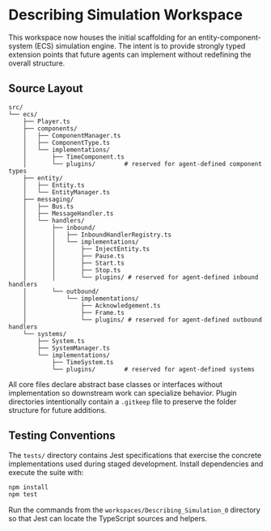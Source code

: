 # Describing Simulation Workspace

This workspace now houses the initial scaffolding for an entity-component-system (ECS) simulation engine. The intent is to
provide strongly typed extension points that future agents can implement without redefining the overall structure.

## Source Layout

```
src/
└── ecs/
    ├── Player.ts
    ├── components/
    │   ├── ComponentManager.ts
    │   ├── ComponentType.ts
    │   └── implementations/
    │       ├── TimeComponent.ts
    │       └── plugins/        # reserved for agent-defined component types
    ├── entity/
    │   ├── Entity.ts
    │   └── EntityManager.ts
    ├── messaging/
    │   ├── Bus.ts
    │   ├── MessageHandler.ts
    │   └── handlers/
    │       ├── inbound/
    │       │   ├── InboundHandlerRegistry.ts
    │       │   └── implementations/
    │       │       ├── InjectEntity.ts
    │       │       ├── Pause.ts
    │       │       ├── Start.ts
    │       │       ├── Stop.ts
    │       │       └── plugins/ # reserved for agent-defined inbound handlers
    │       └── outbound/
    │           └── implementations/
    │               ├── Acknowledgement.ts
    │               ├── Frame.ts
    │               └── plugins/ # reserved for agent-defined outbound handlers
    └── systems/
        ├── System.ts
        ├── SystemManager.ts
        └── implementations/
            ├── TimeSystem.ts
            └── plugins/        # reserved for agent-defined systems
```

All core files declare abstract base classes or interfaces without implementation so downstream work can specialize behavior.
Plugin directories intentionally contain a `.gitkeep` file to preserve the folder structure for future additions.

## Testing Conventions

The `tests/` directory contains Jest specifications that exercise the concrete implementations used during staged development.
Install dependencies and execute the suite with:

```bash
npm install
npm test
```

Run the commands from the `workspaces/Describing_Simulation_0` directory so that Jest can locate the TypeScript sources and
helpers.
